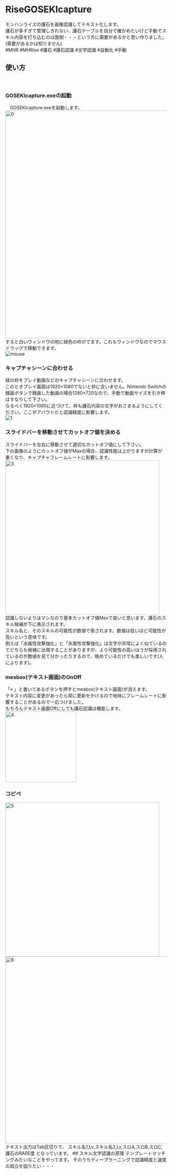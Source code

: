 # RiseGOSEKIcapture
 モンハンライズの護石を画像認識してテキスト化します。  
 護石が多すぎて管理しきれない、護石テーブルを自分で確かめたいけど手動でスキル内容を打ち込むのは面倒・・・という方に需要があるかと思い作りました。(需要があるかは知りません)  
 #MHR #MHRise #護石 #護石認識 #文字認識 #自動化 #手動  
## 使い方
　
### GOSEKIcapture.exeの起動
　GOSEKIcapture.exeを起動します。  
 <img width="711" alt="0" src="https://user-images.githubusercontent.com/44022497/116805810-ce870800-ab63-11eb-84f9-0acf59be8de2.png">  
 すると白いウィンドウの他に緑色の枠がでます。これもウィンドウなのでマウスドラッグで移動できます。  
 ![mouse](https://user-images.githubusercontent.com/44022497/116805822-e65e8c00-ab63-11eb-8465-e4d488d7f9c8.png)  

### キャプチャシーンに合わせる
 緑の枠をプレイ動画などのキャプチャシーンに合わせます。  
 このときプレイ画面は1920×1080でないと枠に合いません。Nintendo Switchの録画ボタンで録画した動画の場合1280×720なので、手動で動画サイズを引き伸ばすなりして下さい。  
 なるべく1920×1080に近づけて、枠も護石内容の文字がおさまるようにしてください。ここがアバウトだと認識精度に影響します。  
 ![1](https://user-images.githubusercontent.com/44022497/116805853-2b82be00-ab64-11eb-9223-5188be1233b8.jpg)

### スライドバーを移動させてカットオフ値を決める
 スライドバーを左右に移動させて適切なカットオフ値にして下さい。  
 下の画像のようにカットオフ値がMaxの場合、認識性能は上がりますが計算が重くなり、キャプチャフレームレートに影響します。  
 <img width="481" alt="3" src="https://user-images.githubusercontent.com/44022497/116805872-50773100-ab64-11eb-89cc-65bb2ec12a8d.png">  
 認識しないよりはマシなので基本カットオフ値Maxで良いと思います。護石のスキル候補が下に表示されます。  
 スキル名と、そのスキルの可能性が数値で表されます。数値は低いほど可能性が高いという意味です。  
 例えば「水属性攻撃強化」と「氷属性攻撃強化」は文字が非常によく似ているのでどちらも候補に出現することがありますが、より可能性の高いほうが採用されているのが数値を見て分かったりするので、眺めているだけでも楽しいです(人によります)。

### mesbox(テキスト画面)のOnOff
 「←」と書いてあるボタンを押すとmesbox(テキスト画面)が消えます。  
 テキスト内容に変更があったら常に更新をかけるので地味にフレームレートに影響することがあるので一応つけました。  
 もちろんテキスト画面Offにしても護石認識は機能します。  
 <img width="221" alt="4" src="https://user-images.githubusercontent.com/44022497/116805874-51a85e00-ab64-11eb-868a-b722e37ae34d.png">  

### コピペ
 <img width="481" alt="5" src="https://user-images.githubusercontent.com/44022497/116805875-5240f480-ab64-11eb-9adc-5368d032895d.png">  
 <img width="584" alt="6" src="https://user-images.githubusercontent.com/44022497/116805876-5240f480-ab64-11eb-8266-75ff9da4b801.png">  
 テキスト出力はTab区切りで、  
 スキル名1,Lv,スキル名2,Lv,スロA,スロB,スロC,護石のRARE度  
 となっています。  
## スキル文字認識の原理
 テンプレートマッチングみたいなことをやってます。  
 そのうちディープラーニングで認識精度と速度の両立を図りたい・・・  